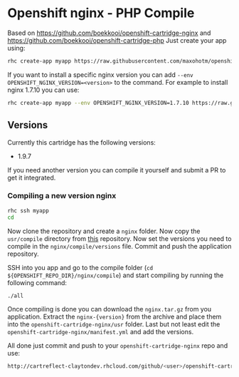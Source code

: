 # Openshift nginx - PHP Compile
Based on https://github.com/boekkooi/openshift-cartridge-nginx and https://github.com/boekkooi/openshift-cartridge-php
Just create your app using:
```BASH
rhc create-app myapp https://raw.githubusercontent.com/maxohotm/openshift-nginx-php-compile/master/metadata/manifest.yml
```

If you want to install a specific nginx version you can add `--env OPENSHIFT_NGINX_VERSION=<version>` to the command.
For example to install nginx 1.7.10 you can use:
```BASH
rhc create-app myapp --env OPENSHIFT_NGINX_VERSION=1.7.10 https://raw.githubusercontent.com/maxohotm/openshift-nginx-php-compile/master/metadata/manifest.yml
```

## Versions
Currently this cartridge has the following versions:
- 1.9.7

If you need another version you can compile it yourself and submit a PR to get it integrated.

### Compiling a new version nginx

```BASH
rhc ssh myapp
cd 
```

Now clone the repository and create a `nginx` folder. Now copy the `usr/compile` directory from [this](https://github.com/boekkooi/openshift-cartridge-nginx) repository.
Now set the versions you need to compile in the `nginx/compile/versions` file. Commit and push the application repository.
  
SSH into you app and go to the compile folder (`cd ${OPENSHIFT_REPO_DIR}/nginx/compile`) and start compiling by running the following command:
```BASH
./all
```
Once compiling is done you can download the `nginx.tar.gz` from you application. 
Extract the `nginx-{version}` from the archive and place them into the `openshift-cartridge-nginx/usr` folder.
Last but not least edit the `openshift-cartridge-nginx/manifest.yml` and add the versions.

All done just commit and push to your `openshift-cartridge-nginx` repo and use:
```BASH
http://cartreflect-claytondev.rhcloud.com/github/<user>/openshift-cartridge-nginx
```
